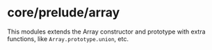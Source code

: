 # core/prelude/array

This modules extends the Array constructor and prototype with extra functions, like `Array.prototype.union`, etc.
